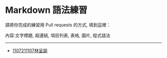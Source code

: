 # Markdown 語法練習

請將你完成的練習用 Pull requests 的方式, 填到這裡：

內容:文字標題, 超連結, 項目列表, 表格, 圖片, 程式語法

---

* [1107211107林呈諭](https://github.com/spicyramen1205/test/blob/master/README.md)
